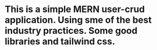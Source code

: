 # This is a simple MERN user-crud application. Using sme of the best industry practices. Some good libraries and tailwind css.

